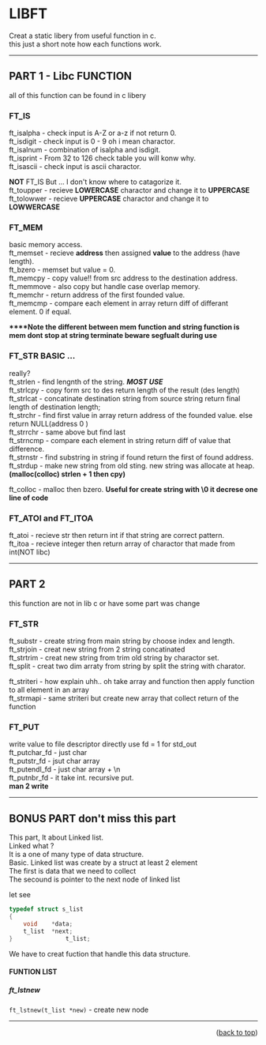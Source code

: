 <div id="top"></div>

# LIBFT 
Creat a static libery from useful function in c.   
this just a short note how each functions work.

---
## PART 1 - Libc FUNCTION
all of this function can be found in c libery   
### FT_IS
ft_isalpha - check input is A-Z or a-z if not return 0.   
ft_isdigit - check input is 0 - 9 oh i mean charactor.   
ft_isalnum - combination of isalpha and isdigit.   
ft_isprint - From 32 to 126 check table you will konw why.   
ft_isascii - check input is ascii charactor.   
   
<strong>NOT</strong> FT_IS But ... I don't know where to catagorize it.   
ft_toupper - recieve <strong>LOWERCASE</strong> charactor and change it to <strong>UPPERCASE</strong>   
ft_tolowwer - recieve <strong>UPPERCASE</strong> charactor and change it to <strong>LOWWERCASE</strong>

### FT_MEM
basic memory access.   
ft_memset - recieve **address** then assigned **value** to the address (have length).   
ft_bzero - memset but value = 0.   
ft_memcpy - copy value!! from src address to the destination address.   
ft_memmove - also copy but handle case overlap memory.   
ft_memchr - return address of the first founded value.   
ft_memcmp - compare each element in array return diff of differant element. 0 if equal.    

<strong>****Note the different between mem function and string function is mem dont stop at string terminate beware segfualt during use</strong>

### FT_STR BASIC ...
really?   
ft_strlen - find lengnth of the string. ***MOST USE***   
ft_strlcpy - copy form src to des return length of the result (des length)   
ft_strlcat - concatinate destination string from source string return final length of destination length;   
ft_strchr - find first value in array return address of the founded value. else return NULL(address 0 )   
ft_strrchr - same above but find last   
ft_strncmp - compare each element in string return diff of value that difference.   
ft_strnstr - find substring in string if found return the first of found address.  
ft_strdup - make new string from old sting. new string was allocate at heap. **(malloc(colloc) strlen + 1 then cpy)**   

ft_colloc - malloc then bzero. **Useful for create string with \0 it decrese one line of code**   

### FT_ATOI and FT_ITOA   
ft_atoi - recieve str then return int if that string are correct pattern.   
ft_itoa - recieve integer then return array of charactor that made from int(NOT libc)   

---
## PART 2 
this function are not in lib c or have some part was change

### FT_STR
ft_substr - create string from main string by choose index and length.   
ft_strjoin - creat new string from 2 string concatinated  
ft_strtrim - creat new string from trim old string by charactor set.   
ft_split - creat two dim arraty from string by split the string with charator.   

ft_striteri - how explain uhh.. oh  take array and function then apply function to all element in an array   
ft_strmapi - same striteri but create new array that collect return of the function   

### FT_PUT
write value to file descriptor directly use fd = 1 for std_out   
ft_putchar_fd - just char  
ft_putstr_fd - jsut char array  
ft_putendl_fd - just char array + \n   
ft_putnbr_fd - it take int. recursive put.   
<strong>man 2 write</strong>

---
## BONUS PART don't miss this part
This part, It about Linked list.   
Linked what ?   
It is a one of many type of data structure.   
Basic. Linked list was create by a struct at least 2 element   
The first is data that we need to collect   
The secound is pointer to the next node of linked list   
   
let see  
```c
typedef struct s_list
{
    void    *data;
    t_list  *next;
}               t_list;
```
We have to creat fuction that handle this data structure.   

#### FUNTION LIST
##### ft_lstnew
`ft_lstnew(t_list *new)` - create new node

---

<p align="right">(<a href="#top">back to top</a>)</p>

